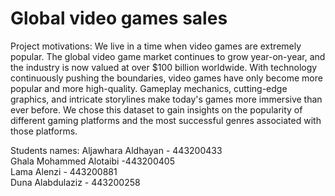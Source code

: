 <h1>Global video games sales</h1>
Project motivations: We live in a time when video games are extremely popular. The global video game market continues to grow year-on-year, and the industry is now valued at over $100 billion worldwide. With technology continuously pushing the boundaries, video games have only become more popular and more high-quality. Gameplay mechanics, cutting-edge graphics, and intricate storylines make today's games more immersive than ever before. 
 We chose this dataset to gain insights on the popularity of different gaming platforms and the most successful genres associated with those platforms.

 Students names:
 Aljawhara Aldhayan - 443200433<br>
 Ghala Mohammed Alotaibi -443200405<br>
 Lama Alenzi - 443200881<br>
 Duna Alabdulaziz - 443200258<br>
